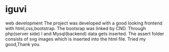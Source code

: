 # iguvi
web development
The project was developed with a good looking frontend with html,css,bootstrap.
The bootsrap was linked by CND.
Through php(server side) I and Mysql(backend) data gets inserted.
The assert folder consists of svg images which is inserted into the html file.
Tried my good,Thank you.
